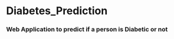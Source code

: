 <h1> Diabetes_Prediction </h1>
<h3> Web Application to predict if a person is Diabetic or not </h2>
